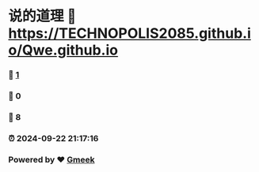 # 说的道理 :link: https://TECHNOPOLIS2085.github.io/Qwe.github.io 
### :page_facing_up: [1](https://TECHNOPOLIS2085.github.io/Qwe.github.io/tag.html) 
### :speech_balloon: 0 
### :hibiscus: 8 
### :alarm_clock: 2024-09-22 21:17:16 
### Powered by :heart: [Gmeek](https://github.com/Meekdai/Gmeek)
